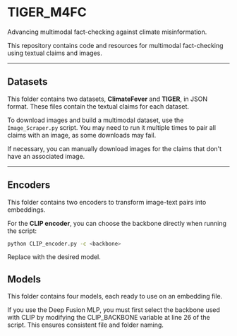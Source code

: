 # TIGER_M4FC

Advancing multimodal fact-checking against climate misinformation.

This repository contains code and resources for multimodal fact-checking using textual claims and images.

---

## Datasets

This folder contains two datasets, **ClimateFever** and **TIGER**, in JSON format. These files contain the textual claims for each dataset.  

To download images and build a multimodal dataset, use the `Image_Scraper.py` script. You may need to run it multiple times to pair all claims with an image, as some downloads may fail.  

If necessary, you can manually download images for the claims that don't have an associated image.

---

## Encoders

This folder contains two encoders to transform image-text pairs into embeddings.  

For the **CLIP encoder**, you can choose the backbone directly when running the script:  

```bash
python CLIP_encoder.py -c <backbone>
````
Replace <backbone> with the desired model.

## Models

This folder contains four models, each ready to use on an embedding file.

If you use the Deep Fusion MLP, you must first select the backbone used with CLIP by modifying the CLIP_BACKBONE variable at line 26 of the script. This ensures consistent file and folder naming.
